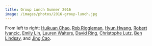 ```yaml
---
title: Group Lunch Summer 2016
image: /images/photos/2016-group-lunch.jpg
---
```


From left to right: [Huikuan Chao](/members/huikuan-chao/), [Rob Riggleman](/members/robert-riggleman/), [Hyun Hwang](/members/jennifer-hwang/), [Robert Ivancic](/members/robert-ivancic/), [Emily Lin](/members/emily-lin/), [Lauren Walters](/members/lauren-walters/), [David Ring](/members/davig-ring/), [Christophe Lutz](/members/christophe-lutz/), [Ben Lindsay](/members/ben-lindsay.), and [Jing Cao](/members/jing-cao/).

